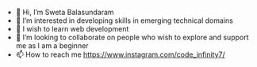 - 👋 Hi, I’m Sweta Balasundaram
- 👀 I’m interested in developing skills in emerging technical domains
- 🌱 I wish to learn web development
- 💞️ I’m looking to collaborate on people who wish to explore and support me as I am a beginner  
- 📫 How to reach me https://www.instagram.com/code_infinity7/

<!---
SwetaBalasundaram/SwetaBalasundaram is a ✨ special ✨ repository because its `README.md` (this file) appears on your GitHub profile.
You can click the Preview link to take a look at your changes.
--->
